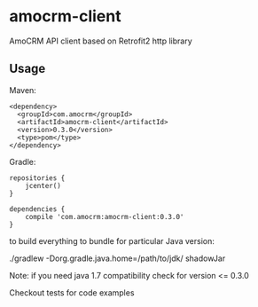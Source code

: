 # amocrm-client

AmoCRM API client based on Retrofit2 http library

## Usage

Maven:

```
<dependency>
  <groupId>com.amocrm</groupId>
  <artifactId>amocrm-client</artifactId>
  <version>0.3.0</version>
  <type>pom</type>
</dependency>
```

Gradle:

```
repositories {
    jcenter()
}

dependencies {
    compile 'com.amocrm:amocrm-client:0.3.0'
}
```

to build everything to bundle for particular Java version:

./gradlew -Dorg.gradle.java.home=/path/to/jdk/ shadowJar

Note: if you need java 1.7 compatibility check for version <= 0.3.0

Checkout tests for code examples
